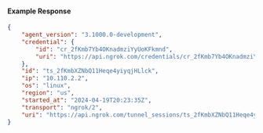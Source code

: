 <!-- Code generated for API Clients. DO NOT EDIT. -->

#### Example Response

```json
{
	"agent_version": "3.1000.0-development",
	"credential": {
		"id": "cr_2fKmb7Yb4OKnadmziYyUoKFkmnd",
		"uri": "https://api.ngrok.com/credentials/cr_2fKmb7Yb4OKnadmziYyUoKFkmnd"
	},
	"id": "ts_2fKmbXZNbQ11Heqe4yiyqjHLlck",
	"ip": "10.110.2.2",
	"os": "linux",
	"region": "us",
	"started_at": "2024-04-19T20:23:35Z",
	"transport": "ngrok/2",
	"uri": "https://api.ngrok.com/tunnel_sessions/ts_2fKmbXZNbQ11Heqe4yiyqjHLlck"
}
```
